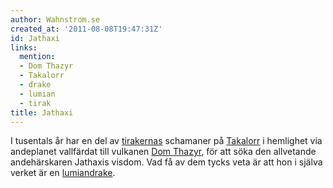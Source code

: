 ```yaml
---
author: Wahnstrom.se
created_at: '2011-08-08T19:47:31Z'
id: Jathaxi
links:
  mention:
  - Dom Thazyr
  - Takalorr
  - drake
  - lumian
  - tirak
title: Jathaxi
---
```


I tusentals år har en del av [tirakernas] schamaner på [Takalorr] i hemlighet via andeplanet
vallfärdat till vulkanen [Dom Thazyr], för att söka den allvetande andehärskaren Jathaxis visdom.
Vad få av dem tycks veta är att hon i själva verket är en [lumian][][drake].

  [tirakernas]: tirak
  [Takalorr]: Takalorr
  [Dom Thazyr]: Dom_Thazyr
  [lumian]: lumian
  [drake]: drake